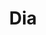 ---
title: "Dia"
url: /ciudad-autonoma-de-buenos-aires/dia-avenida-rivadavia-3/
shop: supermercado
---